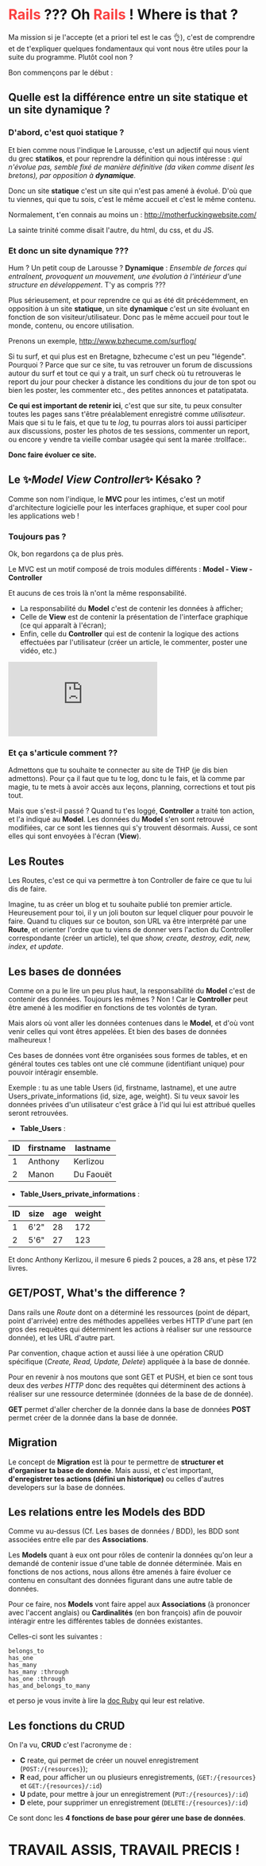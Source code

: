 # <span style="color: #fb4141">Rails</span> ??? Oh <span style="color: #fb4141">Rails</span> ! Where is that ?

Ma mission si je l'accepte (et a priori tel est le cas :ok_hand:), c'est de comprendre et de t'expliquer quelques fondamentaux qui vont nous être utiles pour la suite du programme. Plutôt cool non ?

Bon commençons par le début :

## Quelle est la différence entre un site **statique** et un site **dynamique** ?

### D'abord, c'est quoi statique ?

Et bien comme nous l'indique le Larousse, c'est un adjectif qui nous vient du grec **statikos**, et pour reprendre la définition qui nous intéresse : *qui n'évolue pas, semble fixé de manière définitive (da viken comme disent les  bretons), par opposition à **dynamique**.*

Donc un site **statique** c'est un site qui n'est pas amené à évolué. D'où que tu viennes, qui que tu sois, c'est le même accueil et c'est le même contenu.

Normalement, t'en connais au moins un : http://motherfuckingwebsite.com/

La sainte trinité comme disait l'autre, du html, du css, et du JS.

### Et donc un site dynamique ???

Hum ? Un petit coup de Larousse ?
**Dynamique** : *Ensemble de forces qui entraînent, provoquent un mouvement, une évolution à l'intérieur d'une structure en développement*. T'y as compris ???

Plus sérieusement, et pour reprendre ce qui as été dit précédemment, en opposition à un site **statique**, un site **dynamique** c'est un site évoluant en fonction de son visiteur/utilisateur. Donc pas le même accueil pour tout le monde, contenu, ou encore utilisation.

Prenons un exemple, http://www.bzhecume.com/surflog/

Si tu surf, et qui plus est en Bretagne, bzhecume c'est un peu "légende". Pourquoi ? Parce que sur ce site, tu vas retrouver un forum de discussions autour du surf et tout ce qui y a trait, un surf check où tu retrouveras le report du jour pour checker à distance les conditions du jour de ton spot ou bien les poster, les commenter etc., des petites annonces et patatipatata.

**Ce qui est important de retenir ici**, c'est que sur site, tu peux consulter toutes les pages sans t'être préalablement enregistré comme *utilisateur*. Mais que si tu le fais, et que tu te *log*, tu pourras alors toi aussi participer aux discussions, poster les photos de tes sessions, commenter un report, ou encore y vendre ta vieille combar usagée qui sent la marée :trollface:.

**Donc faire évoluer ce site.**

## Le :sparkles:*Model View Controller*:sparkles: Késako ?

Comme son nom l'indique, le **MVC** pour les intimes, c'est un motif d'architecture logicielle pour les interfaces graphique, et super cool pour les applications web !

### Toujours pas ?
Ok, bon regardons ça de plus près.

Le MVC est un motif composé de trois modules différents : **Model - View - Controller**

Et aucuns de ces trois là n'ont la même responsabilité.

* La responsabilité du **Model** c'est de contenir les données à afficher;
* Celle de **View** est de contenir la présentation de l'interface graphique (ce qui apparaît à l'écran);
* Enfin, celle du **Controller** qui est de contenir la logique des actions effectuées par l'utilisateur (créer un article, le commenter, poster une vidéo, etc.)

![MVC](http://alexandre.ferreira1.free.fr/projet.php?projet=Autre)

### Et ça s'articule comment ??

Admettons que tu souhaite te connecter au site de THP (je dis bien admettons). Pour ça il faut que tu te log, donc tu le fais, et là comme par magie, tu te mets à avoir accès aux leçons, planning, corrections et tout pis tout.

Mais que s'est-il passé ?
Quand tu t'es loggé, **Controller** a traité ton action, et l'a indiqué au **Model**. Les données du **Model** s'en sont retrouvé modifiées, car ce sont les tiennes qui s'y trouvent désormais. Aussi, ce sont elles qui sont envoyées à l'écran (**View**).

## Les Routes

Les Routes, c'est ce qui va permettre à ton Controller de faire ce que tu lui dis de faire.

Imagine, tu as créer un blog et tu souhaite publié ton premier article. Heureusement pour toi, il y un joli bouton sur lequel cliquer pour pouvoir le faire. Quand tu cliques sur ce bouton, son URL va être interprété par une **Route**, et orienter l'ordre que tu viens de donner vers l'action du Controller correspondante (créer un article), tel que *show, create, destroy, edit, new, index, et update*.

## Les bases de données

Comme on a pu le lire un peu plus haut, la responsabilité du **Model** c'est de contenir des données. Toujours les mêmes ? Non ! Car le **Controller** peut être amené à les modifier en fonctions de tes volontés de tyran.

Mais alors où vont aller les données contenues dans le **Model**, et d'où vont venir celles qui vont êtres appelées. Et bien des bases de données malheureux !

Ces bases de données vont être organisées sous formes de tables, et en général toutes ces tables ont une clé commune (identifiant unique) pour pouvoir intéragir ensemble.

Exemple : tu as une table Users (id, firstname, lastname), et une autre Users_private_informations (id, size, age, weight).  Si tu veux savoir les données privées d'un utilisateur c'est grâce à l'id qui lui est attribué quelles seront retrouvées.

* **Table_Users** :

ID      |firstname      |lastname     
--------|---------------|--------
1       |Anthony        |Kerlizou
2       |Manon          |Du Faouët

* **Table_Users_private_informations** :

ID      |size     |age      |weight     
--------|---------|---------|------
1       |6'2"     |28       |172
2       |5'6"     |27       |123

Et donc Anthony Kerlizou, il mesure 6 pieds 2 pouces, a 28 ans, et pèse 172 livres.


## GET/POST, What's the difference ?

Dans rails une *Route* dont on a déterminé les ressources (point de départ, point d'arrivée) entre des méthodes appellées verbes HTTP d'une part (en gros des requêtes qui déterminent les actions à réaliser sur une ressource donnée), et les URL d'autre part.

Par convention, chaque action et aussi liée à une opération CRUD spécifique (*Create, Read, Update, Delete*) appliquée à la base de donnée.

Pour en revenir à nos moutons que sont GET et PUSH, et bien ce sont tous deux des *verbes HTTP* donc des requêtes qui déterminent des actions à réaliser sur une ressource determinée (données de la base de de donnée).

**GET** permet d'aller chercher de la donnée dans la base de données
**POST** permet créer de la donnée dans la base de donnée.

## Migration

Le concept de **Migration** est là pour te permettre de **structurer et d'organiser ta base de donnée**. Mais aussi, et c'est important, **d'enregistrer tes actions (défini un historique)** ou celles d'autres developers sur la base de données.

## Les relations entre les Models des BDD

Comme vu au-dessus (Cf. Les bases de données / BDD), les BDD sont associées entre elle par des **Associations**.

Les **Models** quant à eux ont pour rôles de contenir la données qu'on leur a demandé de contenir issue d'une table de donnée déterminée. Mais en fonctions de nos actions, nous allons être amenés à faire évoluer ce contenu en consultant des données figurant dans une autre table de données.

Pour ce faire, nos **Models** vont faire appel aux **Associations** (à prononcer avec l'accent anglais) ou **Cardinalités** (en bon françois)  afin de pouvoir intéragir entre les différentes tables de données existantes.

Celles-ci sont les suivantes :

    belongs_to
    has_one
    has_many
    has_many :through
    has_one :through
    has_and_belongs_to_many

et perso je vous invite à lire la [doc Ruby](http://guides.rubyonrails.org/association_basics.html#the-types-of-associations) qui leur est relative.

## Les fonctions du CRUD
On l'a vu, **CRUD** c'est l'acronyme de :
* **C** reate, qui permet de créer un nouvel enregistrement (`POST:/{resources}`);
* **R** ead, pour afficher un ou plusieurs enregistrements, (`GET:/{resources}` et `GET:/{resources}/:id`)
* **U** pdate, pour mettre à jour un enregistrement (`PUT:/{resources}/:id`)
* **D** elete, pour supprimer un enregistrement (`DELETE:/{resources}/:id`)

Ce sont donc les **4 fonctions de base pour gérer une base de données**.

# TRAVAIL ASSIS, TRAVAIL PRECIS !
